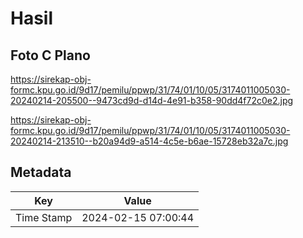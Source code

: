 # Hasil

## Foto C Plano

https://sirekap-obj-formc.kpu.go.id/9d17/pemilu/ppwp/31/74/01/10/05/3174011005030-20240214-205500--9473cd9d-d14d-4e91-b358-90dd4f72c0e2.jpg

https://sirekap-obj-formc.kpu.go.id/9d17/pemilu/ppwp/31/74/01/10/05/3174011005030-20240214-213510--b20a94d9-a514-4c5e-b6ae-15728eb32a7c.jpg


## Metadata

| Key        | Value               |
| ---------- | ------------------- |
| Time Stamp | 2024-02-15 07:00:44 |



